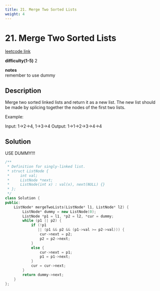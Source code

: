 ```yaml
---
title: 21. Merge Two Sorted Lists
weight: 4
---
```

# 21. Merge Two Sorted Lists
[leetcode link](https://leetcode.com/problems/merge-two-sorted-lists/)

**difficulty(1-5)** 
2

**notes**   
remember to use dummy

## Description
Merge two sorted linked lists and return it as a new list. The new list should be made by splicing together the nodes of the first two lists.

Example:

Input: 1->2->4, 1->3->4
Output: 1->1->2->3->4->4

## Solution

USE DUMMY!!!

```c++
/**
 * Definition for singly-linked list.
 * struct ListNode {
 *     int val;
 *     ListNode *next;
 *     ListNode(int x) : val(x), next(NULL) {}
 * };
 */
class Solution {
public:
    ListNode* mergeTwoLists(ListNode* l1, ListNode* l2) {
        ListNode* dummy = new ListNode(0);
        ListNode *p1 = l1, *p2 = l2, *cur = dummy;
        while (p1 || p2) {
            if (!p1
               || (p1 && p2 && (p1->val >= p2->val))) {
                cur->next = p2;
                p2 = p2->next;
            }
            else {
                cur->next = p1;
                p1 = p1->next;
            }
            cur = cur->next;
        }
        return dummy->next;
    }
};
```


